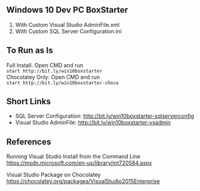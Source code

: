 ## Windows 10 Dev PC BoxStarter

1. With Custom Visual Studio AdminFile.xml
2. With Custom SQL Server Configuration.ini

## To Run as Is
  Full Install. Open CMD and run   
  ```start http://bit.ly/win10boxstarter```   
  Chocolatey Only: Open CMD and run   
  ```start http://bit.ly/win10boxstarter-choco```

## Short Links
- SQL Server Configuration: http://bit.ly/win10boxstarter-sqlserverconfig
- Visual Studio AdminFile: http://bit.ly/win10boxstarter-vsadmin

## References

Running Visual Studio Install from the Command Line
https://msdn.microsoft.com/en-us/library/mt720584.aspx

Visual Studio Package on Chocolatey
https://chocolatey.org/packages/VisualStudio2015Enterprise
